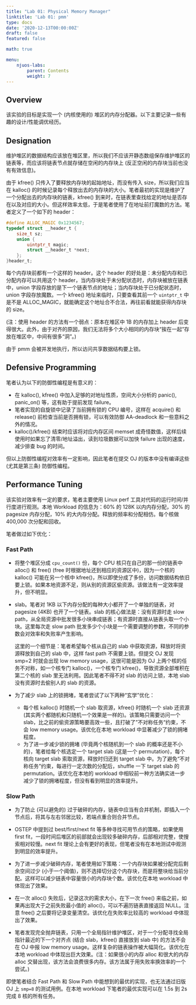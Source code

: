 ```yaml
---
title: "Lab 01: Physical Memory Manager"
linktitle: 'Lab 01: pmm'
type: docs
date: '2020-12-13T00:00:00Z'
draft: false
featured: false

math: true

menu:
    njuos-labs:
        parent: Contents
        weight: 7
---
```


## Overview

该实验的目标是实现一个 (内核使用的) 堆区的内存分配器。以下主要记录一些有趣的设计/性能调优经历。

## Designation

维护堆区的数据结构应该放在堆区里，所以我们不应该开静态数组保存维护堆区的链表等，而应该将链表节点就存储在空闲的内存块上 (反正空闲的内存块当前也没有有效信息)。

由于 kfree() 只传入了要释放内存块的起始地址，而没有传入 size，所以我们应当在 kalloc() 的时候记录每个释放出去的内存块的大小。笔者最初的实现是维护了一个分配出去的内存块的链表，kfree() 到来时，在链表里查找给定的地址是否存在以及对应的大小。但这样效率太低，于是笔者使用了在地址前打魔数的方法。笔者定义了一个如下的 header：

```c
#define ALLOC_MAGIC 0x1234567;
typedef struct __header_t {
    size_t sz;
    union {
        uintptr_t magic;
        struct __header_t *next;
    };
}header_t;
```

每个内存块前都有一个这样的 header。这个 header 的好处是：未分配内存和已分配内存可以共用这个 header，当内存块处于未分配状态时，内存块被放在链表中，union 字段存放的是下一个链表节点的地址；当内存块处于已分配状态时，union 字段存放魔数。一个 kfree() 地址来临时，只要查看其前一个 `uintptr_t` 中是不是 ALLOC_MAGIC，就能确定这个地址合不合法，再往前看就能获得内存块的 size。

(注：使用 header 的方法有一个弱点：原本在堆区中 1B 的内存加上 header 后变得很大。此外，由于对齐的原因，我们无法将多个大小相同的内存块“挨在一起”存放在堆区中，中间有很多“洞”。)

由于 pmm 会被并发地执行，所以访问共享数据结构要上锁。

## Defensive Programming

笔者认为以下的防御性编程是有意义的：

* 在 kalloc(), kfree() 中加入足够的对地址性质，空间大小分析的 panic(), panic_on() 等，这有助于提前发现 failure。
* 笔者实现的自旋锁中记录了当前拥有锁的 CPU 编号，这样在 acquire() 和 release() 前检查当前是否拥有锁，可以有效防御 AA-deadlock 和一些意料之外的情况。
* kalloc()/kfree() 结束时应该将对应内存区间 memset 成奇怪数值，这样后续使用时如果忘了清零/地址溢出，读到垃圾数据可以加快 failure 出现的速度，减少排查 bug 的时间。

但以上防御性编程对效率有一定影响，因此笔者在提交 OJ 的版本中没有编译这些 (尤其是第三条) 防御性编程。

## Performance Tuning

该实验对效率有一定的要求，笔者主要使用 Linux perf 工具对代码的运行时间/并行度进行观测。本地 Workload 的信息为：$60\%$ 的 128K 以内内存分配，$30\%$ 的 pagesize 内存分配，$10\%$ 的大内存分配。释放的频率和分配相仿。每个核做 400,000 次分配和回收。

笔者做过如下优化：

### Fast Path

* 将整个堆区分成 `cpu_count()` 份，每个 CPU 核只在自己的那一份的链表中 alloc() 和 free() (free 时根据地址还到相应的资源区中)，因为一个核的 kalloc() 可能在另一个核中 kfree()，所以即使分成了多份，访问数据结构依旧要上锁。如果本地资源不足，则从别的资源区偷资源。该做法有一定效率提升，但不明显。

* slab。笔者对 1KB 以下内存分配的每种大小都开了一个单独的链表，对 pagesize (4KB) 也开了一个链表。slab 的核心做法是：没有资源时走 slow path，从全局资源中批发很多小块串成链表；有资源时直接从链表头取一个小块。这里每次走 slow path 批发多少个小块是一个需要调整的参数，不同的参数会对效率和失败率产生影响。

    这里的一个细节是：笔者希望每个核从自己的 slab 中获取资源，释放时将资源释放到自己的 slab 中，这样 fast path 不需要上锁。但提交 OJ 发现 smp=2 时就会出现 low memory usage，这很可能是因为 OJ 上两个核的任务不对称，如一个核专门 kalloc()，一个核专门 kfree()，导致资源全部堆积在第二个核的 slab 里无法利用。因此笔者不得不对 slab 的访问上锁，本地 slab 没有资源时去偷别人的 slab 的资源。

* 为了减少 slab 上的锁拥堵，笔者尝试了以下两种“玄学”优化：

    * 每个核 kalloc() 时随机一个 slab 取资源，kfree() 时随机一个 slab 还资源 (其实两个都随机和只随机一个效果是一样的)。该策略只需要访问一个 slab，比之前的偷资源策略要高效一些，且打破了”不对称任务“约束，不会 low memory usage。该优化在本地 workload 中显著减少了锁的拥堵程度。
    * 为了进一步减少锁的拥堵 (毕竟两个核随机到一个 slab 的概率还是不小的)，笔者给每个核选定一个 target slab (这是一个 permutation)，每个核向 target slab 索取资源，释放时归还到 target slab 中。为了避免“不对称任务”约束，每进行一定次数的分配后，shuffle 一下 target slab 的 permutation。该优化在本地的 workload 中相较前一种方法确实进一步减少了锁的拥堵程度，但没有看到明显的效率提升。

### Slow Path

* 为了防止 (可以避免的) 过于破碎的内存，链表中应当有合并机制，即插入一个节点后，将其与左右邻居比较，若端点重合则合并节点。

* OSTEP 中提到过 best/first/next fit 等多种寻找可用节点的策略，如果使用 first fit，一段时间后堆区的前部就会出现较多破碎内存，后部相对完整，使搜索相对较慢。next fit 理论上会有更好的表现，但笔者没有在本地测试中观测到明显的效率提升。

* 为了进一步减少破碎内存，笔者使用如下策略：一个内存块如果被分配完后剩余空间过少 (小于一个阈值)，则不选择切分这个内存块，而是将整块给当前分配。这样可以减少链表中容量很小的内存块个数。该优化在本地 workload 中体现出了效果。

* 在一次 alloc() 失败后，记录这次的需求大小，在下一次 free() 来临之前，如果再出现大于之前失败最小值的 alloc()，可以不遍历链表直接返回 NULL。注意 free() 之后要将记录变量清空。该优化在失败率比较高的 workload 中体现出了效果。

* 笔者发现完全抛弃链表，只用一个全局指针维护堆区，对于一个分配寻找全局指针最近的下一个对齐点 (结合 slab，kfree() 直接放到 slab 中) 的方法不会在 OJ 中报 low memory usage。这样复杂的链表操作被大幅简化。该优化在本地 workload 中体现出巨大效果。(注：如果很小的内存 alloc 和很大的内存 alloc 交替出现，该方法会浪费很多内存。该方法属于用失败率换效率的一个尝试。)


即使笔者结合 Fast Path 和 Slow Path 中能想到的最优的实现，也无法通过旧版 OJ 上 `smp=8` 的测试用例。在本地 workload 下笔者的最优实现可以在 1.5s 到 2s 完成 8 核的所有任务。